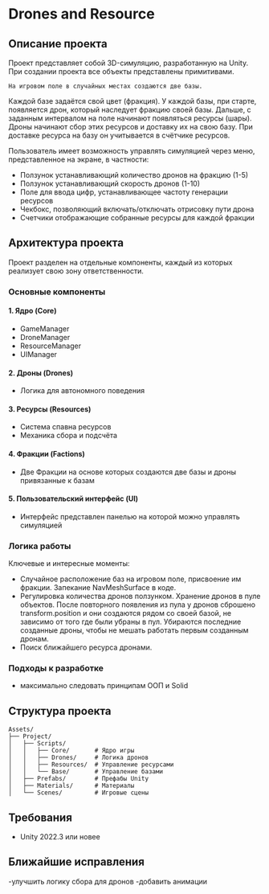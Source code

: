# Drones and Resource

## Описание проекта
Проект представляет собой 3D-симуляцию, разработанную на Unity.
При создании проекта все объекты представлены примитивами.

	На игровом поле в случайных местах создаются две базы.
Каждой базе задаётся свой цвет (фракция). У каждой базы, при старте,
появляется дрон, который наследует фракцию своей базы.
Дальше, с заданным интервалом на поле начинают появляться ресурсы (шары).
Дроны начинают сбор этих ресурсов и доставку их на свою базу.
При доставке ресурса на базу он учитывается в счётчике ресурсов.


Пользователь имеет возможность управлять симуляцией через меню,
представленное на экране, в частности:
- Ползунок устанавливающий количество дронов на фракцию (1-5)
- Ползунок устанавливающий скорость дронов (1-10)
- Поле для ввода цифр, устанавливающее частоту генерации ресурсов
- Чекбокс, позволяющий включать/отключать отрисовку пути дрона
- Счетчики отображающие собранные ресурсы для каждой фракции


## Архитектура проекта

Проект разделен на отдельные компоненты, каждый из которых
реализует свою зону ответственности.


### Основные компоненты

#### 1. Ядро (Core)
- GameManager
- DroneManager
- ResourceManager
- UIManager

#### 2. Дроны (Drones)
- Логика для автономного поведения

#### 3. Ресурсы (Resources)
- Система спавна ресурсов
- Механика сбора и подсчёта

#### 4. Фракции (Factions)
- Две Фракции на основе которых создаются две базы и дроны привязанные к базам

#### 5. Пользовательский интерфейс (UI)
- Интерфейс представлен панелью на которой можно управлять симуляцией

### Логика работы
Ключевые и интересные моменты:
- Случайное расположение баз на игровом поле, присвоение им фракции. Запекание 
NavMeshSurface в коде.
- Регулировка количества дронов ползунком. Хранение дронов в пуле объектов.
После повторного появления из пула у дронов сброшено transform.position и 
они создаются рядом со своей базой, не зависимо от того где были убраны в пул.
Убираются последние созданные дроны, чтобы не мешать работать первым созданным дронам.
- Поиск ближайшего ресурса дронами.


### Подходы к разработке
- максимально следовать принципам ООП и Solid

## Структура проекта
```
Assets/
├── Project/
│   ├── Scripts/
│   │   ├── Core/       # Ядро игры
│   │   ├── Drones/     # Логика дронов
│   │   ├── Resources/  # Управление ресурсами
│   │   └── Base/       # Управление базами
│   ├── Prefabs/        # Префабы Unity
│   ├── Materials/      # Материалы
│   └── Scenes/         # Игровые сцены
```

## Требования
- Unity 2022.3 или новее

## Ближайшие исправления
-улучшить логику сбора для дронов
-добавить анимации